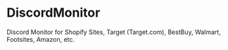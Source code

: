 # DiscordMonitor
Discord Monitor for Shopify Sites, Target (Target.com), BestBuy, Walmart, Footsites, Amazon, etc.
